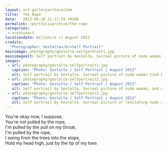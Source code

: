 ```yaml
---
layout: art-galleryarchiveitem
title:  The Rope
date:   2013-08-30 21:17:59 +0100
permalink: /portfolioarchive/the-rope
categories:
 - archiveart
locationdate: Wiltshire // August 2013
credits:
  "Photographer: Gestalta</br>Self Portrait"
mainimage: photography/gestalta-selfportrait1.jpg
mainimagealt: Self portrait by Gestalta. Surreal picture of nude woman tied by a woman wearing kimono
images:
 - url: photography/gestalta-selfportrait1.jpg
   caption: "Photo: Gestalta / Self Portrait / August 2013"
   alt: Self portrait by Gestalta. Surreal picture of nude woman tied by a woman wearing kimono
 - url: photography/gestalta-selfportrait2.jpg
   caption: "Photo: Gestalta / Self Portrait / August 2013"
   alt: Self portrait by Gestalta. Surreal picture of nude woman, and woman in kimono with flying sleeves.
 - url: photography/gestalta-selfportrait3.jpg
   caption: "Photo: Gestalta / Self Portrait / August 2013"
   alt: Self portrait by Gestalta. Surreal picture of levitating nude woman and a woman wearing kimono
---
```

You're okay now, I suppose,<br>
You're not pulled by the rope,<br>
I'm pulled by the pull on my throat,<br>
I'm pulled by the rope,<br>
I swing from the trees into the slope,<br>
Hold my head high, just by the tip of my toes<br>
